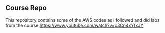 ## Course Repo

This repository contains some of the AWS codes as i followed and did labs
from the course https://www.youtube.com/watch?v=c3Cn4xYfxJY
